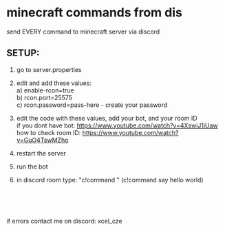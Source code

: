 # minecraft commands from dis
send EVERY command to minecraft server via discord


## SETUP:
1) go to server.properties <br>
2) edit and add these values:<br>
    a) enable-rcon=true<br>
    b) rcon.port=25575<br>
    c) rcon.password=pass-here - create your password<br>
3) edit the code with these values, add your bot, and your room ID<br>
    if you dont have bot:       https://www.youtube.com/watch?v=4XswiJ1iUaw<br>
    how to check room ID:       https://www.youtube.com/watch?v=GuO4TswMZho<br>

4) restart the server<br>
5) run the bot<br>
5) in discord room type: "c!command <command>" (c!command say hello world)<br>

<br>
<br>
<br>



if errors contact me on discord: xcel_cze
